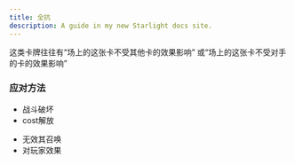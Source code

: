 ```yaml
---
title: 全抗
description: A guide in my new Starlight docs site.
---
```


这类卡牌往往有“场上的这张卡不受其他卡的效果影响” 或“场上的这张卡不受对手的卡的效果影响”

### 应对方法

- 战斗破坏
- cost解放 
<!-- [cost](规则/cost) -->
- 无效其召唤
- 对玩家效果
